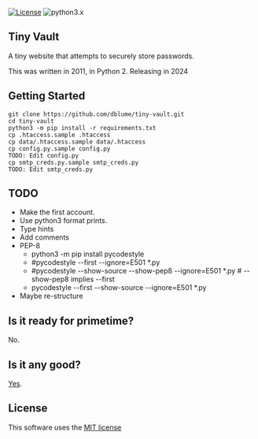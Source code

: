 [![License](https://img.shields.io/badge/license-MIT_license-blue.svg)](https://raw.githubusercontent.com/dblume/tiny-vault/main/LICENSE)
![python3.x](https://img.shields.io/badge/python-3.x-green.svg)

## Tiny Vault

A tiny website that attempts to securely store passwords.

This was written in 2011, in Python 2. Releasing in 2024

## Getting Started

    git clone https://github.com/dblume/tiny-vault.git
    cd tiny-vault
    python3 -m pip install -r requirements.txt
    cp .htaccess.sample .htaccess
    cp data/.htaccess.sample data/.htaccess
    cp config.py.sample config.py
    TODO: Edit config.py
    cp smtp_creds.py.sample smtp_creds.py
    TODO: Edit smtp_creds.py


## TODO

- Make the first account.
- Use python3 format prints.
- Type hints
- Add comments
- PEP-8
  -  python3 -m pip install pycodestyle
  -  \#pycodestyle --first --ignore=E501 \*.py
  -  \#pycodestyle --show-source --show-pep8 --ignore=E501 \*.py  \# --show-pep8 implies --first
  -  pycodestyle --first --show-source --ignore=E501 \*.py
- Maybe re-structure

## Is it ready for primetime?

No.


## Is it any good?

[Yes](https://news.ycombinator.com/item?id=3067434).


## License

This software uses the [MIT license](https://raw.githubusercontent.com/dblume/tiny-vault/main/LICENSE)
